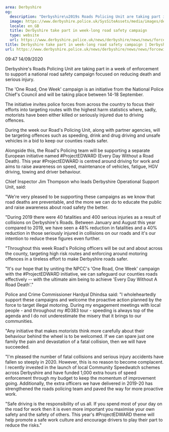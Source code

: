 ```yaml
area: Derbyshire
og:
  description: "Derbyshire\u2019s Roads Policing Unit are taking part in a week of enforcement to support a national road safety campaign focused on reducing death and serious injury."
  image: https://www.derbyshire.police.uk/SysSiteAssets/media/images/derbyshire/news/forcewide/2020/september/connect-banner-one-road.png?crop=(27,0,2307,1200)&amp;w=600&amp;h=300&amp;scale=both
  locale: en_GB
  title: Derbyshire take part in week-long road safety campaign
  type: website
  url: https://www.derbyshire.police.uk/news/derbyshire/news/news/forcewide/2020/september/derbyshire-take-part-in-week-long-road-safety-campaign/
title: Derbyshire take part in week-long road safety campaign | Derbyshire Constabulary
url: https://www.derbyshire.police.uk/news/derbyshire/news/news/forcewide/2020/september/derbyshire-take-part-in-week-long-road-safety-campaign/
```

09:47 14/09/2020

Derbyshire's Roads Policing Unit are taking part in a week of enforcement to support a national road safety campaign focused on reducing death and serious injury.

The 'One Road, One Week' campaign is an initiative from the National Police Chief's Council and will be taking place between 14-18 September.

The initiative invites police forces from across the country to focus their efforts into targeting routes with the highest harm statistics where, sadly, motorists have been either killed or seriously injured due to driving offences.

During the week our Road's Policing Unit, along with partner agencies, will be targeting offences such as speeding, drink and drug driving and unsafe vehicles in a bid to keep our counties roads safer.

Alongside this, the Road's Policing team will be supporting a separate European initiative named #ProjectEDWARD (Every Day Without a Road Death). This year #ProjectEDWARD is centred around driving for work and aims to raise awareness on speed, maintenance of vehicles, fatigue, HGV driving, towing and driver behaviour.

Chief Inspector Jim Thompson who leads Derbyshire Operational Support Unit, said:

"We're very pleased to be supporting these campaigns as we know that road deaths are preventable, and the more we can do to educate the public and raise awareness about road safety the better.

"During 2019 there were 40 fatalities and 400 serious injuries as a result of collisions on Derbyshire's Roads. Between January and August this year compared to 2019, we have seen a 48% reduction in fatalities and a 40% reduction in those seriously injured in collisions on our roads and it's our intention to reduce these figures even further.

"Throughout this week Road's Policing officers will be out and about across the county, targeting high risk routes and enforcing around motoring offences in a tireless effort to make Derbyshire roads safer.

"It's our hope that by uniting the NPCC's 'One Road, One Week' campaign with the #ProjectEDWARD initiative, we can safeguard our counties roads effectively -- with the ultimate aim being to achieve 'Every Day Without A Road Death'."

Police and Crime Commissioner Hardyal Dhindsa said: "I wholeheartedly support these campaigns and welcome the proactive action planned by the force to target illegal motoring. During my engagement meetings with local people - and throughout my #D383 tour - speeding is always top of the agenda and I do not underestimate the misery that it brings to our communities.

"Any initiative that makes motorists think more carefully about their behaviour behind the wheel is to be welcomed. If we can spare just one family the pain and devastation of a fatal collision, then we will have succeeded.

"I'm pleased the number of fatal collisions and serious injury accidents have fallen so steeply in 2020. However, this is no reason to become complacent. I recently invested in the launch of local Community Speedwatch schemes across Derbyshire and have funded 1,000 extra hours of speed enforcement through my budget to keep the momentum of improvement going. Additionally, the extra officers we have delivered in 2019-20 has strengthened the roads policing team and paved the way for more proactive work.

"Safe driving is the responsibility of us all. If you spend most of your day on the road for work then it is even more important you maximise your own safety and the safety of others. This year's #ProjectEDWARD theme will help promote a safe work culture and encourage drivers to play their part to reduce the risks."
